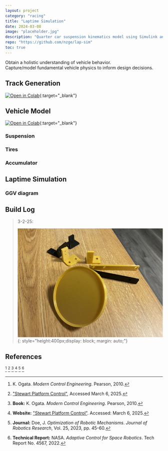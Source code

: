 ```yaml
---
layout: project
category: "racing"
title: "Laptime Simulation"
date: 2024-03-08
image: "placeholder.jpg"
description: "Quarter car suspension kinematics model using Simulink and Simscape"
repo: "https://github.com/nzge/lap-sim"
toc: true
---
```


Obtain a holistic understanding of vehicle behavior.  
Capture/model fundamental vehicle physics to inform design decisions.  

## Track Generation
[![Open in Colab](https://colab.research.google.com/assets/colab-badge.svg)](https://colab.research.google.com/github/nzge/lap-sim/blob/main/track-generation.ipynb){:target="_blank"}



## Vehicle Model
[![Open in Colab](https://colab.research.google.com/assets/colab-badge.svg)](https://colab.research.google.com/github/nzge/lap-sim/blob/main/vehicle-model.ipynb){:target="_blank"}

### Suspension

### Tires

### Accumulator



## Laptime Simulation


### GGV diagram


## Build Log

> 3-2-25: 
>
> ![Alt text](/assets/media/capstone-robot_media/prints.JPG){: 
style="height:400px;display: block; margin: auto;"}


## References

[^1]: K. Ogata. *Modern Control Engineering*. Pearson, 2010.  
[^2]: ["Stewart Platform Control"](https://example.com), Accessed March 6, 2025.  
[^3]: **Book:** K. Ogata. *Modern Control Engineering*. Pearson, 2010.  
[^4]: **Website:** ["Stewart Platform Control"](https://example.com). Accessed: March 6, 2025.  
[^5]: **Journal:** Doe, J. *Optimization of Robotic Mechanisms*. *Journal of Robotics Research*, Vol. 25, 2023, pp. 45-60.  
[^6]: **Technical Report:** NASA. *Adaptive Control for Space Robotics*. Tech Report No. 4567, 2022.  

<!-- Hidden references trigger the footnote rendering -->
<span id="hidden-references">[^1] [^2] [^3] [^4] [^5] [^6]</span>